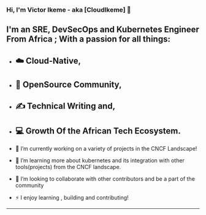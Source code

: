 ### Hi, I'm Victor Ikeme - aka [CloudIkeme] 👋

## I'm an SRE, DevSecOps and Kubernetes Engineer From Africa ; With a passion for all things: 
- ## ☁️ Cloud-Native,
- ## 🤝 OpenSource Community,
- ## ✍️ Technical Writing and,
- ## 💻 Growth Of the African Tech Ecosystem.

- 🔭 I’m currently working on a variety of projects in the CNCF Landscape!
- 🌱 I’m learning more about kubernetes and its integration with other tools(projects) from the CNCF landscape.
- 👯 I’m looking to collaborate with other contributors and be a part of the community
- ⚡ I enjoy learning , building and contributing! 

<!--- ### Connect with me:

[<img align="left" alt="neonmirrors.net" width="22px" src="https://raw.githubusercontent.com/iconic/open-iconic/master/svg/globe.svg" />][website]
[<img align="left" alt="chipzoller | Twitter" width="22px" src="https://cdn.jsdelivr.net/npm/simple-icons@v3/icons/twitter.svg" />][twitter]
[<img align="left" alt="chipzoller | LinkedIn" width="22px" src="https://cdn.jsdelivr.net/npm/simple-icons@v3/icons/linkedin.svg" />][linkedin]

<br />

### Languages and Tools:

[<img align="left" alt="Visual Studio Code" width="26px" src="https://raw.githubusercontent.com/github/explore/80688e429a7d4ef2fca1e82350fe8e3517d3494d/topics/visual-studio-code/visual-studio-code.png" />](https://code.visualstudio.com/)
[<img align="left" alt="Git" width="26px" src="https://raw.githubusercontent.com/github/explore/80688e429a7d4ef2fca1e82350fe8e3517d3494d/topics/git/git.png" />](https://git-scm.com/)
[<img align="left" alt="GitHub" width="26px" src="https://raw.githubusercontent.com/github/explore/78df643247d429f6cc873026c0622819ad797942/topics/github/github.png" />](https://github.com/)

<br />
<br />

### 📕 Latest Blog Posts
<!-- BLOG-POST-LIST:START -->
<!--- [One-Time Pass Codes for Kyverno...With Quotas!](https://neonmirrors.net/post/2023-08/one-time-pass-codes-with-quotas/)
- [Experimental Generic JSON Validation with Kyverno](https://neonmirrors.net/post/2023-07/experimental-generic-json-validation-with-kyverno/)
- [Scheduled Mutations with Kyverno](https://neonmirrors.net/post/2023-07/scheduled-kyverno-mutations/)
- [One-Time Pass Codes for Kyverno](https://neonmirrors.net/post/2023-06/one-time-pass-codes-for-kyverno/)
- [Signing and Automating Policy Exceptions](https://neonmirrors.net/post/2023-03/signing-and-automating-policy-exceptions/) --->
<!-- BLOG-POST-LIST:END -->

---

<!--- [website]: https://neonmirrors.net
[twitter]: https://twitter.com/chipzoller
[linkedin]: https://linkedin.com/in/chipzoller --->

<!--
**CloudIkeme/CloudIkeme** is a ✨ _special_ ✨ repository because its `README.md` (this file) appears on your GitHub profile.

Here are some ideas to get you started:

- 🔭 I’m currently working on ...
- 🌱 I’m currently learning ...
- 👯 I’m looking to collaborate on ...
- 🤔 I’m looking for help with ...
- 💬 Ask me about ...
- 📫 How to reach me: ...
- 😄 Pronouns: ...
- ⚡ Fun fact: ...
-->
